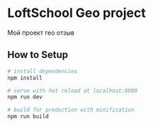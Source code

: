 # LoftSchool Geo project

Мой проект гео отзыв 

## How to Setup

``` bash
# install dependencies
npm install

# serve with hot reload at localhost:8080
npm run dev

# build for production with minification
npm run build
```


